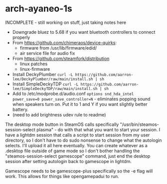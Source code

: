# arch-ayaneo-1s

INCOMPLETE - still working on stuff, just taking notes here

- Downgrade bluez to 5.68 if you want bluetooth controllers to connect properly
- From https://github.com/chimeraos/device-quirks:
  - firmware from /usr/lib/firmware/edid/
  - air service file for audio fix
- From https://github.com/steamfork/distribution
  - linux patches
  - linux-firmware
- Install DeckyPlumber `curl -L https://github.com/aarron-lee/DeckyPlumber/raw/main/install.sh | sh`
- Install SimpleDeckyTDP `curl -L https://github.com/aarron-lee/SimpleDeckyTDP/raw/main/install.sh | sh`
- Add to /etc/modprobe.d/audio.conf `options snd_hda_intel power_save=0 power_save_controller=N` - eliminates popping sound when speakers turn on. Put it to 1 and Y if you want slightly better battery.
- (need to add brightness udev rule to readme)

The desktop mode button in SteamOS calls specifically "/usr/bin/steamos-session-select plasma" - do with that what you want to start your session. I have a lightdm session that calls a script to start session from my user directory, so I don't have to do sudo nonsense to change what the autologin selects. I'll upload it all here eventually. You can create whatever as a .desktop file outside of game mode so I don't bother handling the "steamos-session-select gamescope" command, just end the desktop session after setting autologin back to gamescope in lightdm.

Gamescope needs to be gamescope-plus specifically so the -e flag will work. This allows for things like opengamepadui to run.
